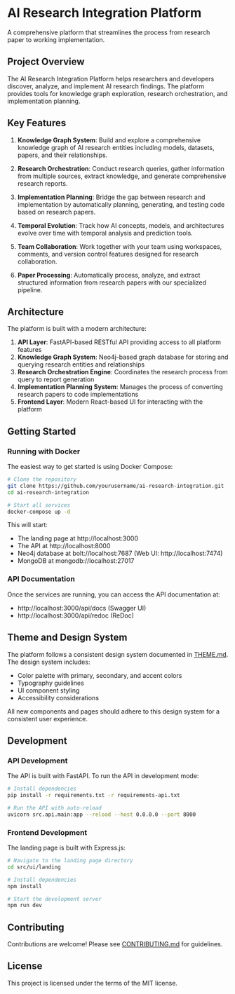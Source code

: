 # AI Research Integration Platform

A comprehensive platform that streamlines the process from research paper to working implementation.

## Project Overview

The AI Research Integration Platform helps researchers and developers discover, analyze, and implement AI research findings. The platform provides tools for knowledge graph exploration, research orchestration, and implementation planning.

## Key Features

1. **Knowledge Graph System**: Build and explore a comprehensive knowledge graph of AI research entities including models, datasets, papers, and their relationships.

2. **Research Orchestration**: Conduct research queries, gather information from multiple sources, extract knowledge, and generate comprehensive research reports.

3. **Implementation Planning**: Bridge the gap between research and implementation by automatically planning, generating, and testing code based on research papers.

4. **Temporal Evolution**: Track how AI concepts, models, and architectures evolve over time with temporal analysis and prediction tools.

5. **Team Collaboration**: Work together with your team using workspaces, comments, and version control features designed for research collaboration.

6. **Paper Processing**: Automatically process, analyze, and extract structured information from research papers with our specialized pipeline.

## Architecture

The platform is built with a modern architecture:

1. **API Layer**: FastAPI-based RESTful API providing access to all platform features
2. **Knowledge Graph System**: Neo4j-based graph database for storing and querying research entities and relationships
3. **Research Orchestration Engine**: Coordinates the research process from query to report generation
4. **Implementation Planning System**: Manages the process of converting research papers to code implementations
5. **Frontend Layer**: Modern React-based UI for interacting with the platform

## Getting Started

### Running with Docker

The easiest way to get started is using Docker Compose:

```bash
# Clone the repository
git clone https://github.com/yourusername/ai-research-integration.git
cd ai-research-integration

# Start all services
docker-compose up -d
```

This will start:
- The landing page at http://localhost:3000
- The API at http://localhost:8000
- Neo4j database at bolt://localhost:7687 (Web UI: http://localhost:7474)
- MongoDB at mongodb://localhost:27017

### API Documentation

Once the services are running, you can access the API documentation at:
- http://localhost:3000/api/docs (Swagger UI)
- http://localhost:3000/api/redoc (ReDoc)

## Theme and Design System

The platform follows a consistent design system documented in [THEME.md](THEME.md). The design system includes:

- Color palette with primary, secondary, and accent colors
- Typography guidelines
- UI component styling
- Accessibility considerations

All new components and pages should adhere to this design system for a consistent user experience.

## Development

### API Development

The API is built with FastAPI. To run the API in development mode:

```bash
# Install dependencies
pip install -r requirements.txt -r requirements-api.txt

# Run the API with auto-reload
uvicorn src.api.main:app --reload --host 0.0.0.0 --port 8000
```

### Frontend Development

The landing page is built with Express.js:

```bash
# Navigate to the landing page directory
cd src/ui/landing

# Install dependencies
npm install

# Start the development server
npm run dev
```

## Contributing

Contributions are welcome! Please see [CONTRIBUTING.md](CONTRIBUTING.md) for guidelines.

## License

This project is licensed under the terms of the MIT license.